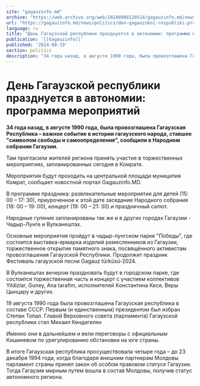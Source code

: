 ```yaml
---
site: "gagauzinfo.md"
archive: "https://web.archive.org/web/20240908120514/gagauzinfo.md/news/politics/den-gagauzskoi-respubliki-prazdnuetsya-v-avtonomii-programma-meropriyatii"
url: "https://gagauzinfo.md/news/politics/den-gagauzskoi-respubliki-prazdnuetsya-v-avtonomii-programma-meropriyatii"
language: ru
title: "День Гагаузской республики празднуется в автономии: программа мероприятий"
publication: '[[Gagauzinfo]]'
published: '2024-08-19'
section: politics
description: "34 года назад, в августе 1990 года, была провозглашена Гагаузская Республика – важное событие в истории гагаузского народа, ставшее \"символом свободы и самоопределения\", сообщили в Народном собрании Гагаузии."
---
```


# День Гагаузской республики празднуется в автономии: программа мероприятий

**34 года назад, в августе 1990 года, была провозглашена Гагаузская Республика – важное событие в истории гагаузского народа, ставшее "символом свободы и самоопределения", сообщили в Народном собрании Гагаузии.**

Там пригласили жителей региона принять участие в торжественных мероприятиях, запланированных сегодня в Комрате.

Мероприятия будут проходить на центральной площади муниципия Комрат, сообщает новостной портал Gagauzinfo.MD.

В программе праздника: развлекательные мероприятия для детей (15: 00 – 17: 30), приуроченное к этой дате заседание Народного собрания (18: 00 – 19: 00), концерт (19: 00 – 21: 30) и праздничный салют.

Народные гуляния запланированы так же и в других городах Гагаузии - Чадыр-Лунге и Вулканештах.

Основные мероприятия пройдут в чадыр-лунгском парке "Победы", где состоится выставка-ярмарка изделий ремесленников из Гагаузии, торжественное открытие памятного знака, посвящённого активистам провозглашения Гагаузской Республики. Продолжит праздник Фестиваль гагаузской песни Gagauz türküsü-2024.

В Вулканештах вечером праздновать будут в городском парке, где состоится торжественная часть и концерт с участием коллективов Yildizlar, Guney, Ana tarafim, исполнителей Константина Кеся, Веры Цынцару и других.

19 августа 1990 года была провозглашена Гагаузская республика в составе СССР. Первым (и единственным) президентом был избран Степан Топал. Главой Верховного совета (парламента) Гагаузской республики стал Михаил Кендигелян

Именно они в дальнейшем и вели переговоры с официальным Кишиневом по урегулированию обстановки на юге страны.

В итоге Гагаузская республика просуществовала четыре года – до 23 декабря 1994 года, когда благодаря внешним партнерам Молдовы парламент страны принял закон об особом правовом статусе Гагаузии. Тогда Гагаузия мирным путем вошла в состав Молдовы, получив статус автономного региона.